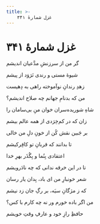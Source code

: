 ```yaml
---
title: >-
    غزل شمارهٔ ۳۴۱
---
```

# غزل شمارهٔ ۳۴۱

<div class="b" id="bn1"><div class="m1"><p>گر من از سرزنشِ مدَّعیان اندیشم</p></div>
<div class="m2"><p>شیوهٔ مستی و رندی نَرَوَد از پیشم</p></div></div>
<div class="b" id="bn2"><div class="m1"><p>زهدِ رندانِ نوآموخته راهی به دِهیست</p></div>
<div class="m2"><p>من که بدنامِ جهانم چه صلاح اندیشم؟</p></div></div>
<div class="b" id="bn3"><div class="m1"><p>شاهِ شوریده‌سران خوان منِ بی‌سامان را</p></div>
<div class="m2"><p>زان که در کم‌خِرَدی از همه عالم بیشم</p></div></div>
<div class="b" id="bn4"><div class="m1"><p>بر جَبین نقش کُن از خونِ دلِ من خالی</p></div>
<div class="m2"><p>تا بدانند که قربانِ تو کافِرکیشم</p></div></div>
<div class="b" id="bn5"><div class="m1"><p>اعتقادی بِنُما و بِگُذَر بهرِ خدا</p></div>
<div class="m2"><p>تا در این خرقه ندانی که چه نادَرویشم</p></div></div>
<div class="b" id="bn6"><div class="m1"><p>شعر خونبارِ من ای باد، بِدان یار رسان</p></div>
<div class="m2"><p>که ز مژگانِ سیَه، بر رگِ جان زد نیشم</p></div></div>
<div class="b" id="bn7"><div class="m1"><p>من اگر باده خورم ور نه چه کارم با کس؟</p></div>
<div class="m2"><p>حافظِ رازِ خود و عارفِ وقتِ خویشم</p></div></div>